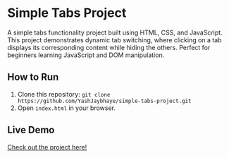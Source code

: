 # Simple Tabs Project

A simple tabs functionality project built using HTML, CSS, and JavaScript. This project demonstrates dynamic tab switching, where clicking on a tab displays its corresponding content while hiding the others. Perfect for beginners learning JavaScript and DOM manipulation.

## How to Run

1. Clone this repository: `git clone https://github.com/YashJaybhaye/simple-tabs-project.git`
2. Open `index.html` in your browser.

## Live Demo
[Check out the project here!](https://github.com/YashJaybhaye/simple-tabs-project)

